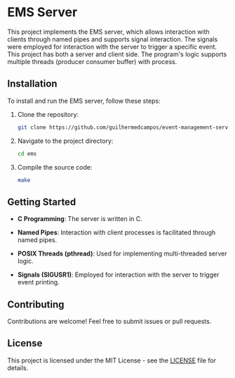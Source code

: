 # EMS Server

This project implements the EMS server, which allows interaction with clients through named pipes and supports signal interaction. The signals were employed for interaction with the server to trigger a specific event. This project has both a server and client side. The program's logic supports multiple threads (producer consumer buffer) with process.  

## Installation

To install and run the EMS server, follow these steps:

1. Clone the repository:

    ```bash
    git clone https://github.com/guilhermedcampos/event-management-server.git
    ```

2. Navigate to the project directory:

    ```bash
    cd ems
    ```

3. Compile the source code:

    ```bash
    make
    ```

## Getting Started


- **C Programming**: The server is written in C.

- **Named Pipes**: Interaction with client processes is facilitated through named pipes.

- **POSIX Threads (pthread)**: Used for implementing multi-threaded server logic.

- **Signals (SIGUSR1)**: Employed for interaction with the server to trigger event printing.

## Contributing

Contributions are welcome! Feel free to submit issues or pull requests.

## License

This project is licensed under the MIT License - see the [LICENSE](LICENSE) file for details.